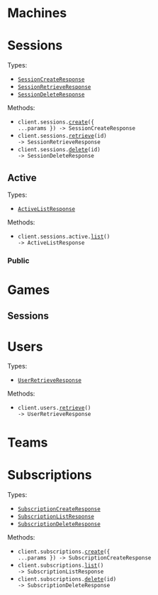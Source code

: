 # Machines

# Sessions

Types:

- <code><a href="./src/resources/sessions/sessions.ts">SessionCreateResponse</a></code>
- <code><a href="./src/resources/sessions/sessions.ts">SessionRetrieveResponse</a></code>
- <code><a href="./src/resources/sessions/sessions.ts">SessionDeleteResponse</a></code>

Methods:

- <code title="post /sessions">client.sessions.<a href="./src/resources/sessions/sessions.ts">create</a>({ ...params }) -> SessionCreateResponse</code>
- <code title="get /sessions/{id}">client.sessions.<a href="./src/resources/sessions/sessions.ts">retrieve</a>(id) -> SessionRetrieveResponse</code>
- <code title="delete /sessions/{id}">client.sessions.<a href="./src/resources/sessions/sessions.ts">delete</a>(id) -> SessionDeleteResponse</code>

## Active

Types:

- <code><a href="./src/resources/sessions/active/active.ts">ActiveListResponse</a></code>

Methods:

- <code title="get /sessions/active">client.sessions.active.<a href="./src/resources/sessions/active/active.ts">list</a>() -> ActiveListResponse</code>

### Public

# Games

## Sessions

# Users

Types:

- <code><a href="./src/resources/users.ts">UserRetrieveResponse</a></code>

Methods:

- <code title="get /users/@me">client.users.<a href="./src/resources/users.ts">retrieve</a>() -> UserRetrieveResponse</code>

# Teams

# Subscriptions

Types:

- <code><a href="./src/resources/subscriptions.ts">SubscriptionCreateResponse</a></code>
- <code><a href="./src/resources/subscriptions.ts">SubscriptionListResponse</a></code>
- <code><a href="./src/resources/subscriptions.ts">SubscriptionDeleteResponse</a></code>

Methods:

- <code title="post /subscriptions">client.subscriptions.<a href="./src/resources/subscriptions.ts">create</a>({ ...params }) -> SubscriptionCreateResponse</code>
- <code title="get /subscriptions">client.subscriptions.<a href="./src/resources/subscriptions.ts">list</a>() -> SubscriptionListResponse</code>
- <code title="delete /subscriptions/{id}">client.subscriptions.<a href="./src/resources/subscriptions.ts">delete</a>(id) -> SubscriptionDeleteResponse</code>

